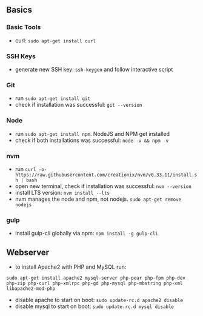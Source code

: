 ## Basics
### Basic Tools
 - curl: `sudo apt-get install curl`
### SSH Keys
 - generate new SSH key: `ssh-keygen` and follow interactive script
### Git
 - run `sudo apt-get install git`
 - check if installation was successful: `git --version`
### Node
 - run `sudo apt-get install npm`. NodeJS and NPM get installed
 - check if both installations was successful: `node -v && npm -v`
### nvm
 - run `curl -o- https://raw.githubusercontent.com/creationix/nvm/v0.33.11/install.sh | bash`
 - open new terminal, check if installation was successful: `nvm --version`
 - install LTS version: `nvm install --lts`
 - nvm manages the node and npm, not nodejs. `sudo apt-get remove nodejs`
### gulp
 - install gulp-cli globally via npm: `npm install -g gulp-cli`
## Webserver
 - to install Apache2 with PHP and MySQL run:
```
sudo apt-get install apache2 mysql-server php-pear php-fpm php-dev php-zip php-curl php-xmlrpc php-gd php-mysql php-mbstring php-xml libapache2-mod-php
```
 - disable apache to start on boot: `sudo update-rc.d apache2 disable`
 - disable mysql to start on boot: `sudo update-rc.d mysql disable`

